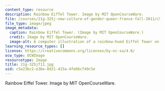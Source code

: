 ```yaml
---
content_type: resource
description: Rainbow Eiffel Tower. Image by MIT OpenCourseWare.
file: /courses/21g-325j-new-culture-of-gender-queer-france-fall-2011/c5e23bc2e3be0d21415a4fe66cf49c5e_21g-325jf11.jpg
file_type: image/jpeg
image_metadata:
  caption: Rainbow Eiffel Tower. (Image by MIT OpenCourseWare.)
  credit: Image by MIT OpenCourseWare.
  image-alt: A computer illustration of a rainbow-hued Eiffel Tower on a white background.
learning_resource_types: []
license: https://creativecommons.org/licenses/by-nc-sa/4.0/
ocw_type: OCWImage
resourcetype: Image
title: 21g-325jf11.jpg
uid: c5e23bc2-e3be-0d21-415a-4fe66cf49c5e
---
```

Rainbow Eiffel Tower. Image by MIT OpenCourseWare.